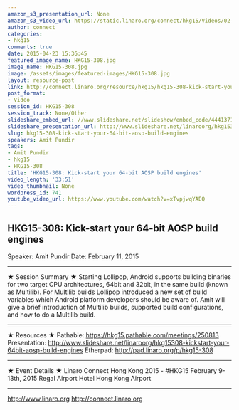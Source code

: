 ```yaml
---
amazon_s3_presentation_url: None
amazon_s3_video_url: https://static.linaro.org/connect/hkg15/Videos/02-11-Wednesday/HKG15-308%20Kick-start%20your%2064-bit%20AOSP%20build%20engines.mp4
author: connect
categories:
- hkg15
comments: true
date: 2015-04-23 15:36:45
featured_image_name: HKG15-308.jpg
image_name: HKG15-308.jpg
image: /assets/images/featured-images/HKG15-308.jpg
layout: resource-post
link: http://connect.linaro.org/resource/hkg15/hkg15-308-kick-start-your-64-bit-aosp-build-engines/
post_format:
- Video
session_id: HKG15-308
session_track: None/Other
slideshare_embed_url: //www.slideshare.net/slideshow/embed_code/44413716
slideshare_presentation_url: http://www.slideshare.net/linaroorg/hkg15308-kickstart-your-64bit-aosp-build-engines
slug: hkg15-308-kick-start-your-64-bit-aosp-build-engines
speakers: Amit Pundir
tags:
- Amit Pundir
- hkg15
- HKG15-308
title: 'HKG15-308: Kick-start your 64-bit AOSP build engines'
video_length: '33:51'
video_thumbnail: None
wordpress_id: 741
youtube_video_url: https://www.youtube.com/watch?v=xTvpjwqYAEQ
---
```


## HKG15-308: Kick-start your 64-bit AOSP build engines

Speaker: Amit Pundir
Date: February 11, 2015

---

★ Session Summary ★
Starting Lollipop, Android supports building binaries for two target CPU architectures, 64bit and 32bit, in the same build (known as Multilib). For Multilib builds Lollipop introduced a new set of build variables which Android platform developers should be aware of. Amit will give a brief introduction of Multilib builds, supported build configurations, and how to do a Multilib build.

---

★ Resources ★
Pathable: https://hkg15.pathable.com/meetings/250813
Presentation: http://www.slideshare.net/linaroorg/hkg15308-kickstart-your-64bit-aosp-build-engines
Etherpad: http://pad.linaro.org/p/hkg15-308

---

★ Event Details ★
Linaro Connect Hong Kong 2015 - #HKG15
February 9-13th, 2015
Regal Airport Hotel Hong Kong Airport

---

http://www.linaro.org
http://connect.linaro.org